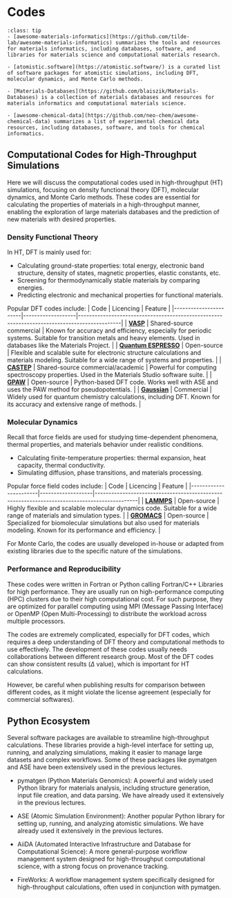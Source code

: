 # Codes

```{admonition} Useful GitHub Repositories
:class: tip
- [awesome-materials-informatics](https://github.com/tilde-lab/awesome-materials-informatics) summarizes the tools and resources for materials informatics, including databases, software, and libraries for materials science and computational materials research.

- [atomistic.software](https://atomistic.software/) is a curated list of software packages for atomistic simulations, including DFT, molecular dynamics, and Monte Carlo methods.

- [Materials-Databases](https://github.com/blaiszik/Materials-Databases) is a collection of materials databases and resources for materials informatics and computational materials science.

- [awesome-chemical-data](https://github.com/neo-chem/awesome-chemical-data) summarizes a list of experimental chemical data resources, including databases, software, and tools for chemical informatics.
```

## Computational Codes for High-Throughput Simulations
Here we will discuss the computational codes used in high-throughput (HT) simulations, focusing on density functional theory (DFT), molecular dynamics, and Monte Carlo methods. These codes are essential for calculating the properties of materials in a high-throughput manner, enabling the exploration of large materials databases and the prediction of new materials with desired properties.

### Density Functional Theory
In HT, DFT is mainly used for:

- Calculating ground-state properties: total energy, electronic band structure, density of states, magnetic properties, elastic constants, etc.
- Screening for thermodynamically stable materials by comparing energies.
- Predicting electronic and mechanical properties for functional materials.

Popular DFT codes include:
| Code                  | Licencing         | Feature                                                                                     |
|-----------------------|-------------------|---------------------------------------------------------------------------------------------|
| [**VASP**](https://vasp.at/) | Shared-source commercial | Known for accuracy and efficiency, especially for periodic systems. Suitable for transition metals and heavy elements. Used in databases like the Materials Project. |
| [**Quantum ESPRESSO**](https://www.quantum-espresso.org/) | Open-source       | Flexible and scalable suite for electronic structure calculations and materials modeling. Suitable for a wide range of systems and properties. |
| [**CASTEP**](https://www.castep.org/)   | Shared-source commercial/academic | Powerful for computing spectroscopy properties. Used in the Materials Studio software suite. |
| [**GPAW**](https://gpaw.readthedocs.io/)   | Open-source       | Python-based DFT code. Works well with ASE and uses the PAW method for pseudopotentials. |
| [**Gaussian**](https://gaussian.com/)         | Commercial        | Widely used for quantum chemistry calculations, including DFT. Known for its accuracy and extensive range of methods. |

### Molecular Dynamics
Recall that force fields are used for studying time-dependent phenomena, thermal properties, and materials behavior under realistic conditions.

- Calculating finite-temperature properties: thermal expansion, heat capacity, thermal conductivity.
- Simulating diffusion, phase transitions, and materials processing.

Popular force field codes include:
| Code                  | Licencing         | Feature                                                                                     |
|-----------------------|-------------------|---------------------------------------------------------------------------------------------|
| [**LAMMPS**](https://www.lammps.org/)          | Open-source       | Highly flexible and scalable molecular dynamics code. Suitable for a wide range of materials and simulation types. |
| [**GROMACS**](https://www.gromacs.org/)        | Open-source       | Specialized for biomolecular simulations but also used for materials modeling. Known for its performance and efficiency. |

For Monte Carlo, the codes are usually developed in-house or adapted from existing libraries due to the specific nature of the simulations.

### Performance and Reproducibility
These codes were written in Fortran or Python calling Fortran/C++ Libraries for high performance. They are usually run on high-performance computing (HPC) clusters due to their high computational cost. For such purpose, they are optimized for parallel computing using MPI (Message Passing Interface) or OpenMP (Open Multi-Processing) to distribute the workload across multiple processors.

The codes are extremely complicated, especially for DFT codes, which requires a deep understanding of DFT theory and computational methods to use effectively. The development of these codes usually needs collaborations between different research group. Most of the DFT codes can show consistent results ($\Delta$ value), which is important for HT calculations. 

However, be careful when publishing results for comparison between different codes, as it might violate the license agreement (especially for commercial softwares).


## Python Ecosystem
Several software packages are available to streamline high-throughput calculations. These libraries provide a high-level interface for setting up, running, and analyzing simulations, making it easier to manage large datasets and complex workflows. Some of these packages like pymatgen and ASE have been extensively used in the previous lectures.

- pymatgen (Python Materials Genomics): A powerful and widely used Python library for materials analysis, including structure generation, input file creation, and data parsing. We have already used it extensively in the previous lectures.

- ASE (Atomic Simulation Environment): Another popular Python library for setting up, running, and analyzing atomistic simulations. We have already used it extensively in the previous lectures.

- AiiDA (Automated Interactive Infrastructure and Database for Computational Science): A more general-purpose workflow management system designed for high-throughput computational science, with a strong focus on provenance tracking.

- FireWorks: A workflow management system specifically designed for high-throughput calculations, often used in conjunction with pymatgen.

